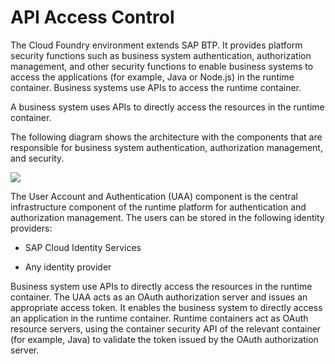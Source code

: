 <!-- loio3a23d64d74574a18a551d13fe11b94b1 -->

# API Access Control

The Cloud Foundry environment extends SAP BTP. It provides platform security functions such as business system authentication, authorization management, and other security functions to enable business systems to access the applications \(for example, Java or Node.js\) in the runtime container. Business systems use APIs to access the runtime container.

A business system uses APIs to directly access the resources in the runtime container.

The following diagram shows the architecture with the components that are responsible for business system authentication, authorization management, and security.

![](images/API_Access_Diagram_e9d66bf.png)

The User Account and Authentication \(UAA\) component is the central infrastructure component of the runtime platform for authentication and authorization management. The users can be stored in the following identity providers:

-   SAP Cloud Identity Services

-   Any identity provider


Business system use APIs to directly access the resources in the runtime container. The UAA acts as an OAuth authorization server and issues an appropriate access token. It enables the business system to directly access an application in the runtime container. Runtime containers act as OAuth resource servers, using the container security API of the relevant container \(for example, Java\) to validate the token issued by the OAuth authorization server.

